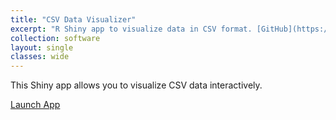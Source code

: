 ```yaml
---
title: "CSV Data Visualizer"
excerpt: "R Shiny app to visualize data in CSV format. [GitHub](https://github.com/mtillman14/CSV-Data-Visualizer)"
collection: software
layout: single
classes: wide
---
```


This Shiny app allows you to visualize CSV data interactively.

<a href="/apps/csv_data_visualizer/" class="btn btn--primary" target="_blank">Launch App</a>
<!-- <div style="width: 100%; height: 800px;">
  <iframe src="/assets/shinylive/csv_data_visualizer/index.html" style="width: 100%; height: 100%; border: none;"></iframe>
</div> -->